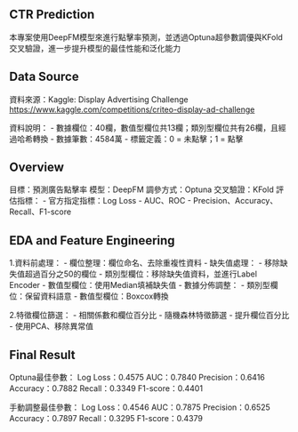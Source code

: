 ## CTR Prediction
本專案使用DeepFM模型來進行點擊率預測，並透過Optuna超參數調優與KFold交叉驗證，進一步提升模型的最佳性能和泛化能力

## Data Source
資料來源：Kaggle: Display Advertising Challenge
https://www.kaggle.com/competitions/criteo-display-ad-challenge

資料說明：
    - 數據欄位：40欄，數值型欄位共13欄；類別型欄位共有26欄，且經過哈希轉換
    - 數據筆數：4584萬
    - 標籤定義：0 = 未點擊；1 = 點擊

## Overview
目標：預測廣告點擊率
模型：DeepFM
調參方式：Optuna
交叉驗證：KFold
評估指標：
    - 官方指定指標：Log Loss
    - AUC、ROC
    - Precision、Accuracy、Recall、F1-score

## EDA and Feature Engineering
1.資料前處理：
    - 欄位整理：欄位命名、去除重複性資料
    - 缺失值處理：
        - 移除缺失值超過百分之50的欄位
        - 類別型欄位：移除缺失值資料，並進行Label Encoder
        - 數值型欄位：使用Median填補缺失值
    - 數據分佈調整：
        - 類別型欄位：保留資料語意
        - 數值型欄位：Boxcox轉換

2.特徵欄位篩選：
    - 相關係數和欄位百分比
    - 隨機森林特徵篩選
    - 提升欄位百分比
    - 使用PCA、移除異常值

## Final Result
Optuna最佳參數：
    Log Loss：0.4575
    AUC：0.7840
    Precision：0.6416
    Accuracy：0.7882
    Recall：0.3349
    F1-score：0.4401

手動調整最佳參數：
    Log Loss：0.4546
    AUC：0.7875
    Precision：0.6525
    Accuracy：0.7897
    Recall：0.3295
    F1-score：0.4379